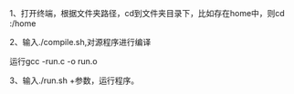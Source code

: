 1、打开终端，根据文件夹路径，cd到文件夹目录下，比如存在home中，则cd :/home	

2、输入./compile.sh,对源程序进行编译

	

运行gcc -run.c -o run.o

3、输入./run.sh +参数，运行程序。
